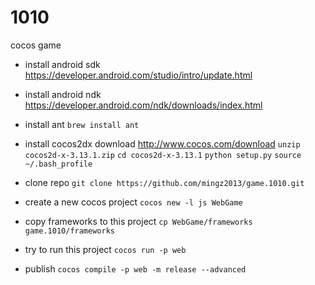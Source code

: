 # 1010
cocos game

- install android sdk
https://developer.android.com/studio/intro/update.html

- install android ndk
https://developer.android.com/ndk/downloads/index.html

- install ant
`brew install ant`

- install cocos2dx
download http://www.cocos.com/download
`unzip cocos2d-x-3.13.1.zip`
`cd cocos2d-x-3.13.1`
`python setup.py`
`source ~/.bash_profile`


- clone repo
`git clone https://github.com/mingz2013/game.1010.git`

- create a new cocos project
`cocos new -l js WebGame`

- copy frameworks to this project
`cp WebGame/frameworks game.1010/frameworks`

- try to run this project
`cocos run -p web`

- publish
`cocos compile -p web -m release --advanced`
